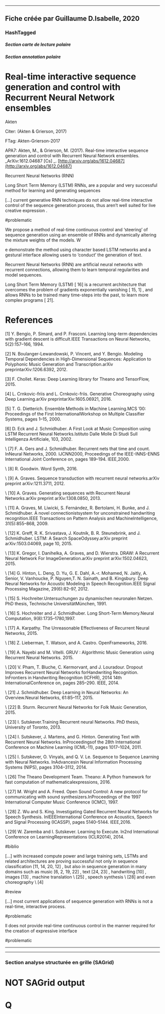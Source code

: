 
----
Fiche créée par Guillaume D.Isabelle, 2020 
---- 

### HashTagged 


##### Section carte de lecture polaire
##### Section annotation polaire
Real-time interactive sequence generation and control with Recurrent Neural Network ensembles
=============================================================================================



Akten

  

Citer: (Akten & Grierson, 2017)

FTag: Akten-Grierson-2017

APA7: Akten, M., & Grierson, M. (2017). Real-time interactive sequence generation and control with Recurrent Neural Network ensembles. _ArXiv:1612.04687 [Cs] _. [http://arxiv.org/abs/1612.04687](http://arxiv.org/abs/1612.04687)



Recurrent Neural Networks (RNN)



Long Short Term Memory (LSTM) RNNs, are a popular and very successful method for learning and generating sequences



 [...] current generative RNN techniques do not allow real-time interactive control of the sequence generation process, thus aren’t well suited for live creative expression .

  

#problematic



We propose a method of real-time continuous control and ‘steering’ of sequence generation using an ensemble of RNNs and dynamically altering the mixture weights of the models. W



e demonstrate the method using character based LSTM networks and a gestural interface allowing users to ‘conduct’ the generation of text.



Recurrent Neural Networks (RNN) are artificial neural networks with recurrent connections, allowing them to learn temporal regularities and model sequences.



Long Short Term Memory (LSTM) [ 16] is a recurrent architecture that overcomes the problem of gradients exponentially vanishing [ 15, 1] , and allows RNNs to be trained many time-steps into the past, to learn more complex programs [ 21].



References
==========

  

 [1] Y. Bengio, P. Simard, and P. Frasconi. Learning long-term dependencies with gradient descent is difficult.IEEE Transactions on Neural Networks, 5(2):157–166, 1994.

  

 [2] N. Boulanger-Lewandowski, P. Vincent, and Y. Bengio. Modeling Temporal Dependencies in High-Dimensional Sequences: Application to Polyphonic Music Generation and Transcription.arXiv preprintarXiv:1206.6392, 2012.

  

 [3] F. Chollet. Keras: Deep Learning library for Theano and TensorFlow, 2015.

  

 [4] L. Crnkovic-friis and L. Crnkovic-friis. Generative Choreography using Deep Learning.arXiv preprintarXiv:1605.06921, 2016.

  

 [5] T. G. Dietterich. Ensemble Methods in Machine Learning.MCS ’00: Proceedings of the First InternationalWorkshop on Multiple Classifier Systems, pages 1–15, 2000.

  

 [6] D. Eck and J. Schmidhuber. A First Look at Music Composition using LSTM Recurrent Neural Networks.Istituto Dalle Molle Di Studi Sull Intelligenza Artificiale, 103, 2002.

  

\ [7\] F. A. Gers and J. Schmidhuber. Recurrent nets that time and count. InNeural Networks, 2000. IJCNN2000, Proceedings of the IEEE-INNS-ENNS International Joint Conference on, pages 189–194. IEEE,2000.

  

\ [8\] R. Goodwin. Word Synth, 2016. 

  

\ [9\] A. Graves. Sequence transduction with recurrent neural networks.arXiv preprint arXiv:1211.3711, 2012. 

  

\ [10\] A. Graves. Generating sequences with Recurrent Neural Networks.arXiv preprint arXiv:1308.0850, 2013. 

  

\ [11\] A. Graves, M. Liwicki, S. Fernández, R. Bertolami, H. Bunke, and J. Schmidhuber. A novel connectionistsystem for unconstrained handwriting recognition.IEEE Transactions on Pattern Analysis and MachineIntelligence, 31(5):855–868, 2009. 

  

\ [12\] K. Greff, R. K. Srivastava, J. Koutník, B. R. Steunebrink, and J. Schmidhuber. LSTM: A Search SpaceOdyssey.arXiv preprint arXiv:1503.04069, page 10, 2015. 

  

\ [13\] K. Gregor, I. Danihelka, A. Graves, and D. Wierstra. DRAW: A Recurrent Neural Network For ImageGeneration.arXiv preprint arXiv:1502.04623, 2015. 

  

\ [14\] G. Hinton, L. Deng, D. Yu, G. E. Dahl, A.-r. Mohamed, N. Jaitly, A. Senior, V. Vanhoucke, P. Nguyen,T. N. Sainath, and B. Kingsbury. Deep Neural Networks for Acoustic Modeling in Speech Recognition.IEEE Signal Processing Magazine, 29(6):82–97, 2012. 

  

\ [15\] S. Hochreiter.Untersuchungen zu dynamischen neuronalen Netzen. PhD thesis, Technische UniversitätMünchen, 1991. 

  

\ [16\] S. Hochreiter and J. Schmidhuber. Long Short-Term Memory.Neural Computation, 9(8):1735–1780,1997. 

  

\ [17\] A. Karpathy. The Unreasonable Effectiveness of Recurrent Neural Networks, 2015. 

  

\ [18\] Z. Lieberman, T. Watson, and A. Castro. OpenFrameworks, 2016. 

  

\ [19\] A. Nayebi and M. Vitelli. GRUV : Algorithmic Music Generation using Recurrent Neural Networks. 2015. 

  

\ [20\] V. Pham, T. Bluche, C. Kermorvant, and J. Louradour. Dropout Improves Recurrent Neural Networks forHandwriting Recognition. InFrontiers in Handwriting Recognition (ICFHR), 2014 14th InternationalConference on, pages 285–290. IEEE, 2014. 

  

\ [21\] J. Schmidhuber. Deep Learning in Neural Networks: An Overview.Neural Networks, 61:85–117, 2015. 

  

\ [22\] B. Sturm. Recurrent Neural Networks for Folk Music Generation, 2015. 

  

\ [23\] I. Sutskever.Training Recurrent neural Networks. PhD thesis, University of Toronto, 2013. 

  

\ [24\] I. Sutskever, J. Martens, and G. Hinton. Generating Text with Recurrent Neural Networks. InProceedingsof the 28th International Conference on Machine Learning (ICML-11), pages 1017–1024, 2011. 

  

\ [25\] I. Sutskever, O. Vinyals, and Q. V. Le. Sequence to Sequence Learning with Neural Networks. InAdvancesin Neural Information Processing Systems (NIPS), pages 3104–3112, 2014. 

  

\ [26\] The Theano Development Team. Theano: A Python framework for fast computation of mathematicalexpressions, 2016. 

  

\ [27\] M. Wright and A. Freed. Open Sound Control: A new protocol for communicating with sound synthesizers.InProceedings of the 1997 International Computer Music Conference (ICMC), 1997. 

  

\ [28\] Z. Wu and S. King. Investigating Gated Recurrent Neural Networks for Speech Synthesis. InIEEEInternational Conference on Acoustics, Speech and Signal Processing (ICASSP), pages 5140–5144. IEEE,2016. 

  

\ [29\] W. Zaremba and I. Sutskever. Learning to Execute. In2nd International Conference on LearningRepresentations (ICLR2014), 2014.

  

#biblio



 [...] with increased compute power and large training sets, LSTMs and related architectures are proving successful not only in sequence classification [11, 14, 20, 12] , but also in sequence generation in many domains such as music [6, 2, 19, 22] , text [24, 23] , handwriting [10] , images [13] , machine translation \ [25\] , speech synthesis \ [28\] and even choreography \ [4\] 

  

#review



 [...] most current applications of sequence generation with RNNs is not a real-time, interactive process.

  

#problematic



ll does not provide real-time continuous control in the manner required for the creation of expressive interface

  

#problematic






----

----



### Section analyse structurée en grille (SAGrid)


# NOT SAGrid output

# Q

